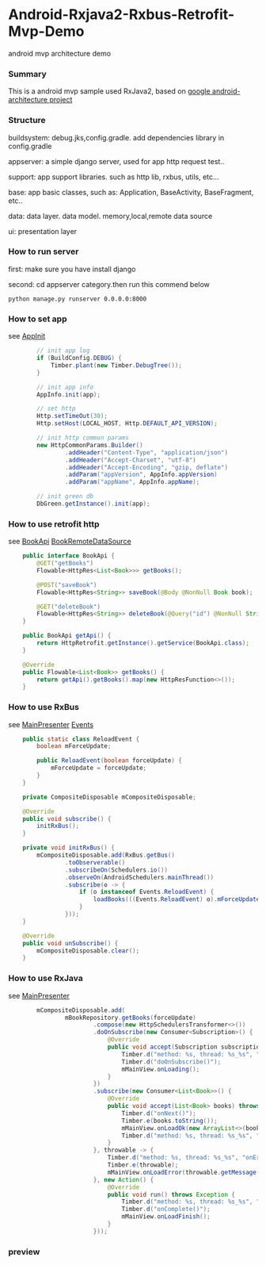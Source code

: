 # Android-Rxjava2-Rxbus-Retrofit-Mvp-Demo
android mvp architecture demo

### Summary
This is a android mvp sample used RxJava2, based on [google android-architecture project](https://github.com/googlesamples/android-architecture)

### Structure
buildsystem: debug.jks,config.gradle. add dependencies library in config.gradle

appserver: a simple django server, used for app http request test..

support: app support libraries. such as http lib, rxbus, utils, etc...

base: app basic classes, such as: Application, BaseActivity, BaseFragment, etc..

data: data layer. data model. memory,local,remote data source

ui: presentation layer

### How to run server
first: make sure you have install django

second: cd appserver category.then run this commend below

```Cmd
python manage.py runserver 0.0.0.0:8000
```

### How to set app
see [AppInit](https://github.com/yefengfreedom/Android-Rxjava2-Rxbus-Retrofit-Mvp-Demo/blob/master/app/src/main/java/com/yefeng/androidarchitecturedemo/base/AppInit.java)
```Java
        // init app log
        if (BuildConfig.DEBUG) {
            Timber.plant(new Timber.DebugTree());
        }

        // init app info
        AppInfo.init(app);

        // set http
        Http.setTimeOut(30);
        Http.setHost(LOCAL_HOST, Http.DEFAULT_API_VERSION);

        // init http common params
        new HttpCommonParams.Builder()
                .addHeader("Content-Type", "application/json")
                .addHeader("Accept-Charset", "utf-8")
                .addHeader("Accept-Encoding", "gzip, deflate")
                .addParam("appVersion", AppInfo.appVersion)
                .addParam("appName", AppInfo.appName);

        // init green db
        DbGreen.getInstance().init(app);
```

### How to use retrofit http
see
[BookApi](https://github.com/yefengfreedom/Android-Rxjava2-Rxbus-Retrofit-Mvp-Demo/blob/master/app/src/main/java/com/yefeng/androidarchitecturedemo/data/source/book/remote/BookApi.java)
[BookRemoteDataSource](https://github.com/yefengfreedom/Android-Rxjava2-Rxbus-Retrofit-Mvp-Demo/blob/master/app/src/main/java/com/yefeng/androidarchitecturedemo/data/source/book/remote/BookRemoteDataSource.java)
```Java
    public interface BookApi {
        @GET("getBooks")
        Flowable<HttpRes<List<Book>>> getBooks();

        @POST("saveBook")
        Flowable<HttpRes<String>> saveBook(@Body @NonNull Book book);

        @GET("deleteBook")
        Flowable<HttpRes<String>> deleteBook(@Query("id") @NonNull String id);
    }

    public BookApi getApi() {
        return HttpRetrofit.getInstance().getService(BookApi.class);
    }

    @Override
    public Flowable<List<Book>> getBooks() {
        return getApi().getBooks().map(new HttpResFunction<>());
    }
```

### How to use RxBus
see
[MainPresenter](https://github.com/yefengfreedom/Android-Rxjava2-Rxbus-Retrofit-Mvp-Demo/blob/master/app/src/main/java/com/yefeng/androidarchitecturedemo/ui/main/MainPresenter.java)
[Events](https://github.com/yefengfreedom/Android-Rxjava2-Rxbus-Retrofit-Mvp-Demo/blob/master/app/src/main/java/com/yefeng/androidarchitecturedemo/ui/main/Events.java)
```Java
    public static class ReloadEvent {
        boolean mForceUpdate;

        public ReloadEvent(boolean forceUpdate) {
            mForceUpdate = forceUpdate;
        }
    }

    private CompositeDisposable mCompositeDisposable;

    @Override
    public void subscribe() {
        initRxBus();
    }

    private void initRxBus() {
        mCompositeDisposable.add(RxBus.getBus()
                .toObserverable()
                .subscribeOn(Schedulers.io())
                .observeOn(AndroidSchedulers.mainThread())
                .subscribe(o -> {
                    if (o instanceof Events.ReloadEvent) {
                        loadBooks(((Events.ReloadEvent) o).mForceUpdate);
                    }
                }));
    }

    @Override
    public void unSubscribe() {
        mCompositeDisposable.clear();
    }
```

### How to use RxJava
see
[MainPresenter](https://github.com/yefengfreedom/Android-Rxjava2-Rxbus-Retrofit-Mvp-Demo/blob/master/app/src/main/java/com/yefeng/androidarchitecturedemo/ui/main/MainPresenter.java)
```Java
        mCompositeDisposable.add(
                mBookRepository.getBooks(forceUpdate)
                        .compose(new HttpSchedulersTransformer<>())
                        .doOnSubscribe(new Consumer<Subscription>() {
                            @Override
                            public void accept(Subscription subscription) throws Exception {
                                Timber.d("method: %s, thread: %s_%s", "doOnSubscribe()", Thread.currentThread().getName(), Thread.currentThread().getId());
                                Timber.d("doOnSubscribe()");
                                mMainView.onLoading();
                            }
                        })
                        .subscribe(new Consumer<List<Book>>() {
                            @Override
                            public void accept(List<Book> books) throws Exception {
                                Timber.d("onNext()");
                                Timber.e(books.toString());
                                mMainView.onLoadOk(new ArrayList<>(books));
                                Timber.d("method: %s, thread: %s_%s", "onNext()", Thread.currentThread().getName(), Thread.currentThread().getId());
                            }
                        }, throwable -> {
                            Timber.d("method: %s, thread: %s_%s", "onError()", Thread.currentThread().getName(), Thread.currentThread().getId());
                            Timber.e(throwable);
                            mMainView.onLoadError(throwable.getMessage());
                        }, new Action() {
                            @Override
                            public void run() throws Exception {
                                Timber.d("method: %s, thread: %s_%s", "onComplete()", Thread.currentThread().getName(), Thread.currentThread().getId());
                                Timber.d("onComplete()");
                                mMainView.onLoadFinish();
                            }
                        }));
```


### preview

